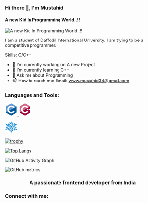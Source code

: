 ### Hi there 👋, I'm Mustahid
#### A new Kid In Programming World..!!
![A new Kid In Programming World..!!](https://scontent.fdac129-1.fna.fbcdn.net/v/t39.30808-6/285696389_1321913061668809_6940991414922176078_n.jpg?_nc_cat=100&ccb=1-7&_nc_sid=09cbfe&_nc_eui2=AeFW9meLo5fxAEF2nP76wPoPZP7RW-c98gJk_tFb5z3yAvJxctmIGrkIpS8xvrBv1Uekoj_fvPCdkaGX-QMuHD2e&_nc_ohc=u4iNrpoYJLcAX-Rf8O5&_nc_ht=scontent.fdac129-1.fna&oh=00_AT8UZH05gzjv5Ow4ejQ9NuZ4udgqRooAisO20YQpSsqH9Q&oe=62A35C48)

I am a student of Daffodil International University. 
I am trying to be a competitive programmer.

Skills: C/C++

- 🔭 I’m currently working on A new Project 
- 🌱 I’m currently learning C++ 
- 💬 Ask me about Programming  
- 📫 How to reach me: Email: www.mustahid34@gmail.com 

<h3 align="left">Languages and Tools:</h3>
<p align="left"> <a href="https://www.cprogramming.com/" target="_blank" rel="noreferrer"> <img src="https://raw.githubusercontent.com/devicons/devicon/master/icons/c/c-original.svg" alt="c" width="40" height="40"/> </a> <a href="https://www.w3schools.com/cpp/" target="_blank" rel="noreferrer"> <img src="https://raw.githubusercontent.com/devicons/devicon/master/icons/cplusplus/cplusplus-original.svg" alt="cplusplus" width="40" height="40"/> </a> </p>
  

<a href='https://archiveprogram.github.com/'><img src='https://raw.githubusercontent.com/acervenky/animated-github-badges/master/assets/acbadge.gif' width='40' height='40'></a> 

[![trophy](https://github-profile-trophy.vercel.app/?username=AAM-Mustahid)](https://github.com/ryo-ma/github-profile-trophy)

[![Top Langs](https://github-readme-stats.vercel.app/api/top-langs/?username=AAM-Mustahid)](https://github.com/anuraghazra/github-readme-stats)

 

![GitHub Activity Graph](https://activity-graph.herokuapp.com/graph?username=AAM-Mustahid)  

![GitHub metrics](https://metrics.lecoq.io/AAM-Mustahid)  
<h3 align="center">A passionate frontend developer from India</h3>

<h3 align="left">Connect with me:</h3>
<p align="left">
</p>


  

